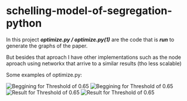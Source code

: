 # schelling-model-of-segregation-python
In this project ***optimize.py / optimize.py(1)*** are the code that is ***run*** to generate the graphs of the paper.

But besides that aproach I have other implementations such as the node aproach using networkx that arrive to a similar results (tho less scalable)

Some examples of optimize.py:

<picture>
  <img  alt="Beggining for Threshold of 0.65"media="(prefers-color-scheme: light)" srcset="/images/beggining_65.png">
  <img  alt="Beggining for Threshold of 0.65"media="(prefers-color-scheme: dark)" srcset="/images/beggining_65_b.png">
</picture>


<picture>
  <img  alt="Result for Threshold of 0.65" media="(prefers-color-scheme: light)" srcset="/images/finish_65.png">
  <img  alt="Result for Threshold of 0.65" media="(prefers-color-scheme: dark)" srcset="/images/finish_65_b.png">
</picture>
